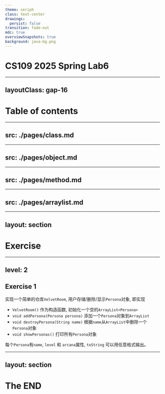 ```yaml
---
theme: seriph
class: text-center
drawings:
  persist: false
transition: fade-out
mdc: true
overviewSnapshots: true
background: java-bg.png
---
```

# CS109 2025 Spring Lab6

---
layoutClass: gap-16
---
# Table of contents

<Toc v-click minDepth="1" maxDepth="5" columns="2"></Toc>

---
src: ./pages/class.md
---

---
src: ./pages/object.md
---

---
src: ./pages/method.md
---

---
src: ./pages/arraylist.md
---

---
layout: section
---
# Exercise

---
level: 2
---
## Exercise 1

实现一个简单的仓库`VelvetRoom`, 用户存储/删除/显示`Persona`对象, 即实现
- `VelvetRoom()` 作为构造函数, 初始化一个空的`ArrayList<Persona>`
- `void addPersona(Persona persona)` 添加一个`Persona`对象到`ArrayList`
- `void destroyPersona(String name)` 根据`name`从`ArrayList`中删除一个`Persona`对象
- `void showPersonas()` 打印所有`Persona`对象

每个`Persona`有`name`, `level` 和 `arcana`属性, `toString` 可以用任意格式输出。

---
layout: section
---
# The END
